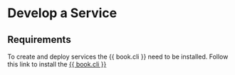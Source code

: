 # Develop a Service

## Requirements

To create and deploy services the {{ book.cli }} need to be installed.
Follow this link to install the [{{ book.cli }}](/./installation/node.md)
